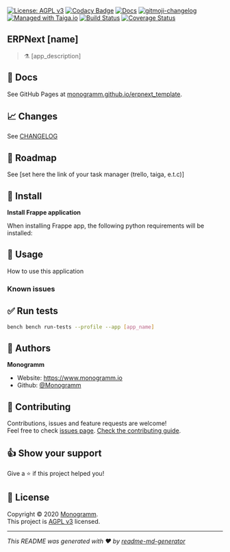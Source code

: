 [uri_license]: https://opensource.org/licenses/GPL-3.0

[uri_license_image]: https://img.shields.io/badge/license-AGPL%20v3-blue

[![License: AGPL v3][uri_license_image]][uri_license]
[![Codacy Badge](https://api.codacy.com/project/badge/Grade/347f10fa884446c492b6ba8cd7f4d7fc)](https://app.codacy.com/gh/Monogramm/erpnext_template?utm_source=github.com&utm_medium=referral&utm_content=Monogramm/erpnext_template&utm_campaign=Badge_Grade_Dashboard)
[![Docs](https://img.shields.io/badge/Docs-Github%20Pages-blue)](https://monogramm.github.io/erpnext_template/)
[![gitmoji-changelog](https://img.shields.io/badge/Changelog-gitmoji-blue.svg)](https://github.com/frinyvonnick/gitmoji-changelog)
[![Managed with Taiga.io](https://img.shields.io/badge/managed%20with-TAIGA.io-709f14.svg)](https://tree.taiga.io/project/monogrammbot-[your_project]/ "Managed with Taiga.io")
[![Build Status](https://travis-ci.org/Monogramm/erpnext_template.svg)](https://travis-ci.org/Monogramm/erpnext_template)
[![Coverage Status](https://coveralls.io/repos/github/Monogramm/erpnext_template/badge.svg?branch=master)](https://coveralls.io/github/Monogramm/erpnext_template?branch=master)

## ERPNext [name]

> :alembic: [app_description]

## :blue_book: Docs

See GitHub Pages at [monogramm.github.io/erpnext_template](https://monogramm.github.io/erpnext_template/).

## :chart_with_upwards_trend: Changes

See [CHANGELOG](./CHANGELOG.md)

## :bookmark: Roadmap

See [set here the link of your task manager (trello, taiga, e.t.c)]

## :construction: Install


**Install Frappe application**



When installing Frappe app, the following python requirements will be installed:


## :rocket: Usage

How to use this application



### Known issues


## :white_check_mark: Run tests

```sh
bench bench run-tests --profile --app [app_name]
```

## :bust_in_silhouette: Authors

**Monogramm**

-   Website: <https://www.monogramm.io>
-   Github: [@Monogramm](https://github.com/Monogramm)


## :handshake: Contributing

Contributions, issues and feature requests are welcome!<br />Feel free to check [issues page](https://github.com/Monogramm/erpnext_template/issues).
[Check the contributing guide](./CONTRIBUTING.md).<br />

## :thumbsup: Show your support

Give a :star: if this project helped you!

## :page_facing_up: License

Copyright © 2020 [Monogramm](https://github.com/Monogramm).<br />
This project is [AGPL v3](uri_license) licensed.

* * *

_This README was generated with :heart: by [readme-md-generator](https://github.com/kefranabg/readme-md-generator)_
